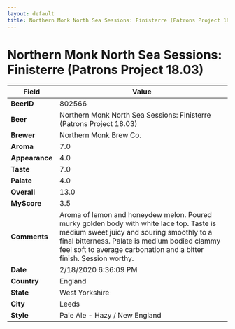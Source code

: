 ```yaml
---
layout: default
title: Northern Monk North Sea Sessions: Finisterre (Patrons Project 18.03)
---
```


# Northern Monk North Sea Sessions: Finisterre (Patrons Project 18.03)

| Field         | Value     |
|---------------|-----------|
| **BeerID** | 802566 |
| **Beer** | Northern Monk North Sea Sessions: Finisterre (Patrons Project 18.03) |
| **Brewer** | Northern Monk Brew Co. |
| **Aroma** | 7.0 |
| **Appearance** | 4.0 |
| **Taste** | 7.0 |
| **Palate** | 4.0 |
| **Overall** | 13.0 |
| **MyScore** | 3.5 |
| **Comments** | Aroma of lemon and honeydew melon. Poured murky golden body with white lace top. Taste is medium sweet juicy and souring smoothly to a final bitterness. Palate is medium bodied clammy feel soft to average carbonation and a bitter finish. Session worthy. |
| **Date** | 2/18/2020 6:36:09 PM |
| **Country** | England |
| **State** | West Yorkshire |
| **City** | Leeds |
| **Style** | Pale Ale - Hazy / New England |
